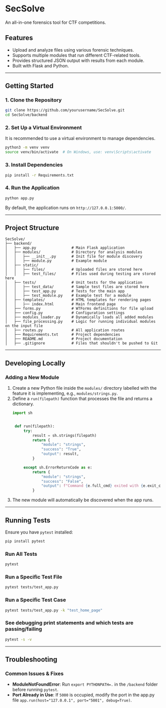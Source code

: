# SecSolve

An all-in-one forensics tool for CTF competitions.

## Features
- Upload and analyze files using various forensic techniques.
- Supports multiple modules that run different CTF-related tools.
- Provides structured JSON output with results from each module.
- Built with Flask and Python.

---

## **Getting Started**

### **1. Clone the Repository**
```bash
git clone https://github.com/yourusername/SecSolve.git
cd SecSolve/backend
```

### **2. Set Up a Virtual Environment**
It is recommended to use a virtual environment to manage dependencies.
```bash
python3 -m venv venv
source venv/bin/activate  # On Windows, use: venv\Scripts\activate
```

### **3. Install Dependencies**
```bash
pip install -r Requirements.txt
```

### **4. Run the Application**
```bash
python app.py
```
By default, the application runs on `http://127.0.0.1:5000/`.

---

## **Project Structure**
```
SecSolve/
├── backend/
│   ├── app.py                # Main Flask application
│   ├── modules/              # Directory for analysis modules
│   │   ├── __init__.py       # Init file for module discovery
│   │   ├── module.py         # Example module
│   ├── static/
│   │   ├── files/            # Uploaded files are stored here
│   │   ├── test_files/       # Files used during testing are stored here
│   ├── tests/                # Unit tests for the application
│   │   ├── test_data/        # Sample test files are stored here
│   │   ├── test_app.py       # Tests for the main app
│   │   ├── test_module.py    # Example test for a module
│   ├── templates/            # HTML templates for rendering pages
│   │   ├── index.html        # Main frontend page
│   ├── forms.py              # WTForms definitions for file upload
│   ├── config.py             # Configuration settings
│   ├── modules_loader.py     # Dynamically loads all added modules
│   ├── file_processing.py    # Logic for running individual modules on the input file
│   ├── routes.py             # All application routes
│   ├── Requirements.txt      # Project dependencies
│   ├── README.md             # Project documentation
│   ├── .gitignore            # Files that shouldn't be pushed to Git
```

---

## **Developing Locally**

### **Adding a New Module**
1. Create a new Python file inside the `modules/` directory labelled with the feature it is implementing, e.g., `modules/strings.py`.
2. Define a `run(filepath)` function that processes the file and returns a dictionary.
   ```python
   import sh


    def run(filepath):
        try:
            result = sh.strings(filepath)
            return {
                "module": "strings",
                "success": "True",
                "output": result,
            }

        except sh.ErrorReturnCode as e:
            return {
                "module": "strings",
                "success": "False",
                "output": f"Command {e.full_cmd} exited with {e.exit_code}",
            }
   ```
3. The new module will automatically be discovered when the app runs.

---

## **Running Tests**
Ensure you have `pytest` installed:
```bash
pip install pytest
```

### **Run All Tests**
```bash
pytest
```

### **Run a Specific Test File**
```bash
pytest tests/test_app.py
```

### **Run a Specific Test Case**
```bash
pytest tests/test_app.py -k "test_home_page"
```

### **See debugging print statements and which tests are passing/failing**
```bash
pytest -s -v
```

---

## **Troubleshooting**

### **Common Issues & Fixes**
- **ModuleNotFoundError**: Run `export PYTHONPATH=.` in the `/backend` folder before running `pytest`.
- **Port Already in Use**: If `5000` is occupied, modify the port in the app.py file `app.run(host="127.0.0.1", port="5001", debug=True)`.
